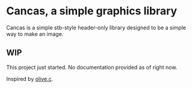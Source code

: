 # Cancas, a simple graphics library

Cancas is a simple stb-style header-only library designed to be a simple way to make an image.

## WIP

This project just started. No documentation provided as of right now.

Inspired by [olive.c](https://github.com/tsoding/olive.c "olive.c repo").

